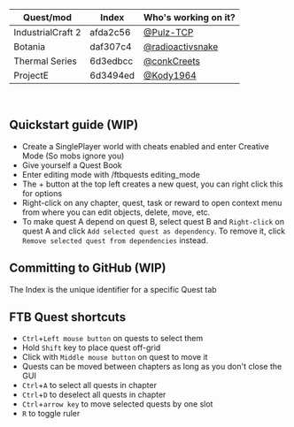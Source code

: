 | Quest/mod | Index | Who's working on it? |
| ------------- | ------------- | ------------- |
| IndustrialCraft 2 | afda2c56 | [@Pulz-TCP](https://github.com/Pulz-TCP) |
| Botania | daf307c4 | [@radioactivsnake](https://github.com/radioactivsnake) |
| Thermal Series | 6d3edbcc | [@conkCreets](https://github.com/conkCreets) |
| ProjectE | 6d3494ed | [@Kody1964](https://github.com/Kody1964) |

<br>

## Quickstart guide (WIP)

- Create a SinglePlayer world with cheats enabled and enter Creative Mode (So mobs ignore you)
- Give yourself a Quest Book
- Enter editing mode with /ftbquests editing_mode
- The + button at the top left creates a new quest, you can right click this for options
- Right-click on any chapter, quest, task or reward to open context menu from where you can edit objects, delete, move, etc.
- To make quest A depend on quest B, select quest B and `Right-click` on quest A and click `Add selected quest as dependency`. To remove it, click `Remove selected quest from dependencies` instead.

## Committing to GitHub (WIP)
The Index is the unique identifier for a specific Quest tab

## FTB Quest shortcuts

-  `Ctrl`+`Left mouse button` on quests to select them
- Hold `Shift` key to place quest off-grid
- Click with `Middle mouse button` on quest to move it
- Quests can be moved between chapters as long as you don't close the GUI
-  `Ctrl`+`A` to select all quests in chapter
-  `Ctrl`+`D` to deselect all quests in chapter
-  `Ctrl`+`arrow key` to move selected quests by one slot
-  `R` to toggle ruler
